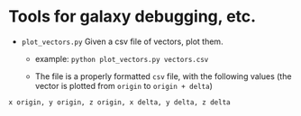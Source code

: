 # Tools for galaxy debugging, etc.

- ```plot_vectors.py``` Given a csv file of vectors, plot them. 

    - example: ```python plot_vectors.py vectors.csv```

    - The file is a properly formatted ```csv``` file, with the following values (the vector is plotted from ```origin``` to ```origin + delta```)

```
x origin, y origin, z origin, x delta, y delta, z delta
```

